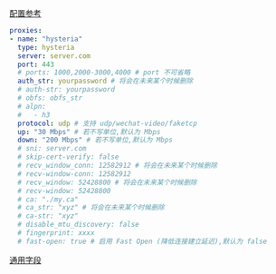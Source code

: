 [配置参考](https://hysteria.network/zh/docs/advanced-usage/#%e5%ae%a2%e6%88%b7%e7%ab%af)

```{.yaml linenums="1"}
proxies:
- name: "hysteria"
  type: hysteria
  server: server.com
  port: 443
  # ports: 1000,2000-3000,4000 # port 不可省略
  auth_str: yourpassword # 将会在未来某个时候删除
  # auth-str: yourpassword
  # obfs: obfs_str
  # alpn:
  #   - h3
  protocol: udp # 支持 udp/wechat-video/faketcp
  up: "30 Mbps" # 若不写单位,默认为 Mbps
  down: "200 Mbps" # 若不写单位,默认为 Mbps
  # sni: server.com
  # skip-cert-verify: false
  # recv_window_conn: 12582912 # 将会在未来某个时候删除
  # recv-window-conn: 12582912
  # recv_window: 52428800 # 将会在未来某个时候删除
  # recv-window: 52428800
  # ca: "./my.ca"
  # ca_str: "xyz" # 将会在未来某个时候删除
  # ca-str: "xyz"
  # disable_mtu_discovery: false
  # fingerprint: xxxx
  # fast-open: true # 启用 Fast Open (降低连接建立延迟),默认为 false
```
[通用字段](./index.md)
